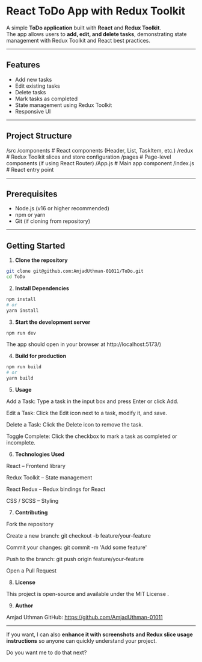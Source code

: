 # React ToDo App with Redux Toolkit

A simple **ToDo application** built with **React** and **Redux Toolkit**.  
The app allows users to **add, edit, and delete tasks**, demonstrating state management with Redux Toolkit and React best practices.

---

## Features

- Add new tasks
- Edit existing tasks
- Delete tasks
- Mark tasks as completed
- State management using Redux Toolkit
- Responsive UI

---

## Project Structure

/src
/components # React components (Header, List, TaskItem, etc.)
/redux # Redux Toolkit slices and store configuration
/pages # Page-level components (if using React Router)
/App.js # Main app component
/index.js # React entry point


---

## Prerequisites

- Node.js (v16 or higher recommended)
- npm or yarn
- Git (if cloning from repository)

---

## Getting Started

1. **Clone the repository**
```bash
git clone git@github.com:AmjadUthman-01011/ToDo.git
cd ToDo
```
2. **Install Dependencies**
```bash
npm install
# or
yarn install
```
3. **Start the development server**
```bash
npm run dev
```
The app should open in your browser at http://localhost:5173/)

4. **Build for production**
```bash
npm run build
# or
yarn build
```
5. **Usage**

Add a Task: Type a task in the input box and press Enter or click Add.

Edit a Task: Click the Edit icon next to a task, modify it, and save.

Delete a Task: Click the Delete icon to remove the task.

Toggle Complete: Click the checkbox to mark a task as completed or incomplete.

6. **Technologies Used**

React – Frontend library

Redux Toolkit – State management

React Redux – Redux bindings for React

CSS / SCSS – Styling

7. **Contributing**

Fork the repository

Create a new branch: git checkout -b feature/your-feature

Commit your changes: git commit -m 'Add some feature'

Push to the branch: git push origin feature/your-feature

Open a Pull Request

8. **License**

This project is open-source and available under the MIT License
.

9. **Author**

Amjad Uthman
GitHub: https://github.com/AmjadUthman-01011


---

If you want, I can also **enhance it with screenshots and Redux slice usage instructions** so anyone can quickly understand your project.  

Do you want me to do that next?
